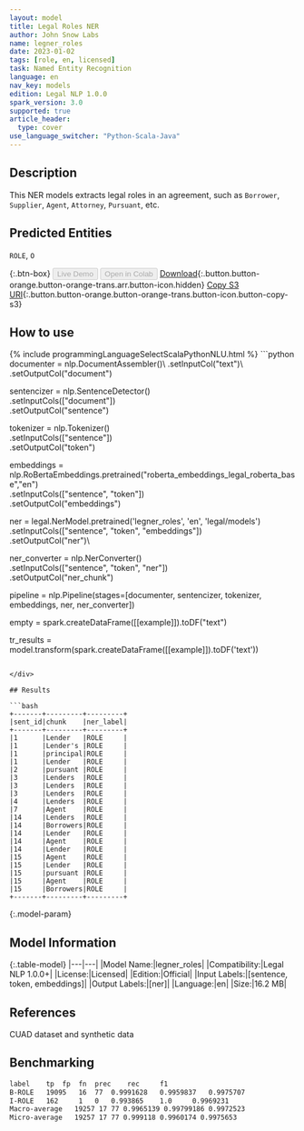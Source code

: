 ```yaml
---
layout: model
title: Legal Roles NER
author: John Snow Labs
name: legner_roles
date: 2023-01-02
tags: [role, en, licensed]
task: Named Entity Recognition
language: en
nav_key: models
edition: Legal NLP 1.0.0
spark_version: 3.0
supported: true
article_header:
  type: cover
use_language_switcher: "Python-Scala-Java"
---
```


## Description

This NER models extracts legal roles in an agreement, such as `Borrower`, `Supplier`, `Agent`, `Attorney`, `Pursuant`, etc.

## Predicted Entities

`ROLE`, `O`

{:.btn-box}
<button class="button button-orange" disabled>Live Demo</button>
<button class="button button-orange" disabled>Open in Colab</button>
[Download](https://s3.amazonaws.com/auxdata.johnsnowlabs.com/legal/models/legner_roles_en_1.0.0_3.0_1672673551040.zip){:.button.button-orange.button-orange-trans.arr.button-icon.hidden}
[Copy S3 URI](s3://auxdata.johnsnowlabs.com/legal/models/legner_roles_en_1.0.0_3.0_1672673551040.zip){:.button.button-orange.button-orange-trans.button-icon.button-copy-s3}

## How to use



<div class="tabs-box" markdown="1">
{% include programmingLanguageSelectScalaPythonNLU.html %}
```python
documenter = nlp.DocumentAssembler()\
    .setInputCol("text")\
    .setOutputCol("document")

sentencizer = nlp.SentenceDetector()\
    .setInputCols(["document"])\
    .setOutputCol("sentence")

tokenizer = nlp.Tokenizer()\
    .setInputCols(["sentence"])\
    .setOutputCol("token")

embeddings = nlp.RoBertaEmbeddings.pretrained("roberta_embeddings_legal_roberta_base","en") \
    .setInputCols(["sentence", "token"]) \
    .setOutputCol("embeddings")

ner = legal.NerModel.pretrained('legner_roles', 'en', 'legal/models')\
    .setInputCols(["sentence", "token", "embeddings"])\
    .setOutputCol("ner")\

ner_converter = nlp.NerConverter()\
    .setInputCols(["sentence", "token", "ner"])\
    .setOutputCol("ner_chunk")

pipeline = nlp.Pipeline(stages=[documenter, sentencizer, tokenizer, embeddings, ner, ner_converter])

empty = spark.createDataFrame([[example]]).toDF("text")

tr_results = model.transform(spark.createDataFrame([[example]]).toDF('text'))

```

</div>

## Results

```bash
+-------+---------+---------+
|sent_id|chunk    |ner_label|
+-------+---------+---------+
|1      |Lender   |ROLE     |
|1      |Lender's |ROLE     |
|1      |principal|ROLE     |
|1      |Lender   |ROLE     |
|2      |pursuant |ROLE     |
|3      |Lenders  |ROLE     |
|3      |Lenders  |ROLE     |
|3      |Lenders  |ROLE     |
|4      |Lenders  |ROLE     |
|7      |Agent    |ROLE     |
|14     |Lenders  |ROLE     |
|14     |Borrowers|ROLE     |
|14     |Lender   |ROLE     |
|14     |Agent    |ROLE     |
|14     |Lender   |ROLE     |
|15     |Agent    |ROLE     |
|15     |Lender   |ROLE     |
|15     |pursuant |ROLE     |
|15     |Agent    |ROLE     |
|15     |Borrowers|ROLE     |
+-------+---------+---------+
```

{:.model-param}
## Model Information

{:.table-model}
|---|---|
|Model Name:|legner_roles|
|Compatibility:|Legal NLP 1.0.0+|
|License:|Licensed|
|Edition:|Official|
|Input Labels:|[sentence, token, embeddings]|
|Output Labels:|[ner]|
|Language:|en|
|Size:|16.2 MB|

## References

CUAD dataset and synthetic data

## Benchmarking

```bash
label	 tp	 fp	 fn	 prec	 rec	 f1
B-ROLE	 19095	 16	 77	 0.9991628	 0.9959837	 0.9975707
I-ROLE	 162	 1	 0	 0.993865	 1.0	 0.9969231
Macro-average	19257 17 77 0.9965139 0.99799186 0.9972523
Micro-average	19257 17 77 0.999118 0.9960174 0.9975653

```